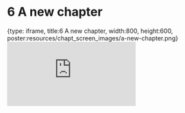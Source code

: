 # 6 A new chapter
 
{type: iframe, title:6 A new chapter, width:800, height:600, poster:resources/chapt_screen_images/a-new-chapter.png}
![](https://datatrail-jhu.github.io/DataTrail_Guides/no_toc/a-new-chapter.html)
 

 

